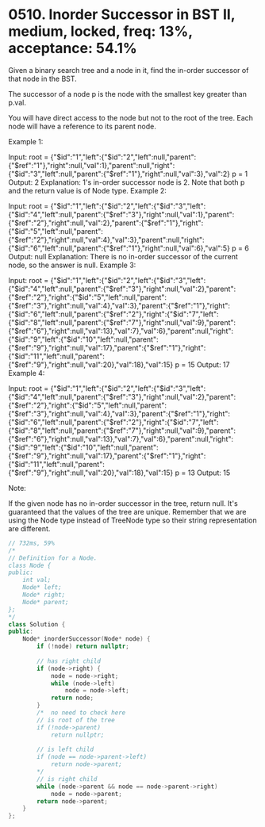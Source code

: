 # 0510. Inorder Successor in BST II, medium, locked, freq: 13%, acceptance: 54.1%
Given a binary search tree and a node in it, find the in-order successor of that node in the BST.

The successor of a node p is the node with the smallest key greater than p.val.

You will have direct access to the node but not to the root of the tree. Each node will have a reference to its parent node.

 

Example 1:


Input: 
root = {"$id":"1","left":{"$id":"2","left":null,"parent":{"$ref":"1"},"right":null,"val":1},"parent":null,"right":{"$id":"3","left":null,"parent":{"$ref":"1"},"right":null,"val":3},"val":2}
p = 1
Output: 2
Explanation: 1's in-order successor node is 2. Note that both p and the return value is of Node type.
Example 2:


Input: 
root = {"$id":"1","left":{"$id":"2","left":{"$id":"3","left":{"$id":"4","left":null,"parent":{"$ref":"3"},"right":null,"val":1},"parent":{"$ref":"2"},"right":null,"val":2},"parent":{"$ref":"1"},"right":{"$id":"5","left":null,"parent":{"$ref":"2"},"right":null,"val":4},"val":3},"parent":null,"right":{"$id":"6","left":null,"parent":{"$ref":"1"},"right":null,"val":6},"val":5}
p = 6
Output: null
Explanation: There is no in-order successor of the current node, so the answer is null.
Example 3:


Input: 
root = {"$id":"1","left":{"$id":"2","left":{"$id":"3","left":{"$id":"4","left":null,"parent":{"$ref":"3"},"right":null,"val":2},"parent":{"$ref":"2"},"right":{"$id":"5","left":null,"parent":{"$ref":"3"},"right":null,"val":4},"val":3},"parent":{"$ref":"1"},"right":{"$id":"6","left":null,"parent":{"$ref":"2"},"right":{"$id":"7","left":{"$id":"8","left":null,"parent":{"$ref":"7"},"right":null,"val":9},"parent":{"$ref":"6"},"right":null,"val":13},"val":7},"val":6},"parent":null,"right":{"$id":"9","left":{"$id":"10","left":null,"parent":{"$ref":"9"},"right":null,"val":17},"parent":{"$ref":"1"},"right":{"$id":"11","left":null,"parent":{"$ref":"9"},"right":null,"val":20},"val":18},"val":15}
p = 15
Output: 17
Example 4:


Input: 
root = {"$id":"1","left":{"$id":"2","left":{"$id":"3","left":{"$id":"4","left":null,"parent":{"$ref":"3"},"right":null,"val":2},"parent":{"$ref":"2"},"right":{"$id":"5","left":null,"parent":{"$ref":"3"},"right":null,"val":4},"val":3},"parent":{"$ref":"1"},"right":{"$id":"6","left":null,"parent":{"$ref":"2"},"right":{"$id":"7","left":{"$id":"8","left":null,"parent":{"$ref":"7"},"right":null,"val":9},"parent":{"$ref":"6"},"right":null,"val":13},"val":7},"val":6},"parent":null,"right":{"$id":"9","left":{"$id":"10","left":null,"parent":{"$ref":"9"},"right":null,"val":17},"parent":{"$ref":"1"},"right":{"$id":"11","left":null,"parent":{"$ref":"9"},"right":null,"val":20},"val":18},"val":15}
p = 13
Output: 15
 

Note:

If the given node has no in-order successor in the tree, return null.
It's guaranteed that the values of the tree are unique.
Remember that we are using the Node type instead of TreeNode type so their string representation are different.

```c++
// 732ms, 59%
/*
// Definition for a Node.
class Node {
public:
    int val;
    Node* left;
    Node* right;
    Node* parent;
};
*/
class Solution {
public:
    Node* inorderSuccessor(Node* node) {
        if (!node) return nullptr;
        
        // has right child
        if (node->right) {
            node = node->right;
            while (node->left)
                node = node->left;
            return node;
        }
        /*  no need to check here
        // is root of the tree
        if (!node->parent)
            return nullptr;
        
        // is left child
        if (node == node->parent->left)
            return node->parent;
        */
        // is right child
        while (node->parent && node == node->parent->right)
            node = node->parent;
        return node->parent;
    }
};
```
